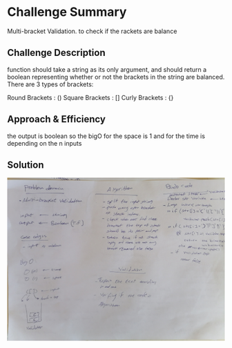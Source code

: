 # Challenge Summary
Multi-bracket Validation. to check if the rackets are balance


## Challenge Description
function should take a string as its only argument, and should return a boolean representing whether or not the brackets in the string are balanced. There are 3 types of brackets:

Round Brackets : ()
Square Brackets : []
Curly Brackets : {}
## Approach & Efficiency
the output is boolean so the bigO for the space is 1 and for the time is depending on the n inputs 
## Solution
![](./assets/bracketValidation.jpg)